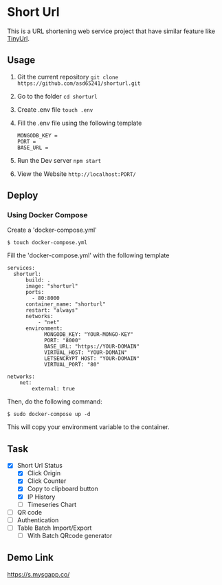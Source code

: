 # Short Url

This is a URL shortening web service project that have similar feature like [TinyUrl](https://tinyurl.com). 

## Usage

1. Git the current repository
  `git clone https://github.com/asd65241/shorturl.git`

2. Go to the folder
  `cd shorturl`

3. Create .env file
  `touch .env`

4. Fill the .env file using the following template

   ```
   MONGODB_KEY = 
   PORT = 
   BASE_URL = 
   ```

5. Run the Dev server
  `npm start`

6. View the Website
  `http://localhost:PORT/`

## Deploy 

### Using Docker Compose

Create a 'docker-compose.yml'

`$ touch docker-compose.yml`

Fill the 'docker-compose.yml' with the following template

```
services:
  shorturl:
      build: .
      image: "shorturl"
      ports:
        - 80:8000
      container_name: "shorturl"
      restart: "always"
      networks: 
          - "net"
      environment:
            MONGODB_KEY: "YOUR-MONGO-KEY"
            PORT: "8000"
            BASE_URL: "https://YOUR-DOMAIN"
            VIRTUAL_HOST: "YOUR-DOMAIN"
            LETSENCRYPT_HOST: "YOUR-DOMAIN"
            VIRTUAL_PORT: "80"
          
networks:
    net:
        external: true
```

Then, do the following command:

`$ sudo docker-compose up -d`

This will copy your environment variable to the container.

## Task

- [x] Short Url Status
  - [x] Click Origin
  - [x] Click Counter
  - [x] Copy to clipboard button
  - [x] IP History
  - [ ] Timeseries Chart
- [ ] QR code
- [ ] Authentication
- [ ] Table Batch Import/Export
  - [ ] With Batch QRcode generator

## Demo Link

https://s.mysgapp.co/


